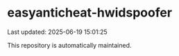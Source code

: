 # easyanticheat-hwidspoofer

Last updated: 2025-06-19 15:01:25

This repository is automatically maintained.
